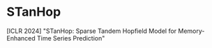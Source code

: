 # STanHop
[ICLR 2024] "STanHop: Sparse Tandem Hopfield Model for Memory-Enhanced Time Series Prediction"
